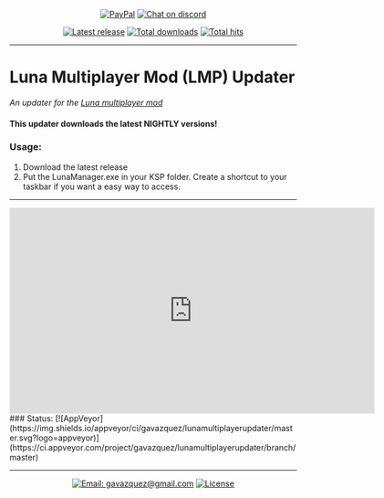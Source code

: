 <p align="center">
  <a href="https://paypal.me/gavazquez"><img src="https://img.shields.io/badge/paypal-donate-yellow.svg" alt="PayPal"/></a>
  <a href="https://discord.gg/S6bQR5q"><img src="https://img.shields.io/discord/378456662392045571.svg" alt="Chat on discord"/></a>
</p>

<p align="center">
  <a href="../../releases"><img src="https://img.shields.io/github/release/lunamultiplayer/lunamultiplayerupdater.svg" alt="Latest release" /></a>
  <a href="../../releases"><img src="https://img.shields.io/github/downloads/lunamultiplayer/lunamultiplayerupdater/total.svg" alt="Total downloads" /></a>
  <a href="../../"><img src="https://img.shields.io/github/search/lunamultiplayer/lunamultiplayerupdater/goto.svg" alt="Total hits" /></a>
</p>

---

# Luna Multiplayer Mod (LMP) Updater

*An updater for the [Luna multiplayer mod](https://github.com/LunaMultiplayer/LunaMultiplayer)*

#### This updater downloads the latest NIGHTLY versions!

### Usage:

1) Download the latest release
2) Put the LunaManager.exe in your KSP folder. Create a shortcut to your taskbar if you want a easy way to access. 

---
<iframe width="640" height="360" src="https://www.youtube.com/embed/_OuyfPGKIfU?rel=0" frameborder="0" allow="autoplay; encrypted-media" allowfullscreen></iframe>
### Status: [![AppVeyor](https://img.shields.io/appveyor/ci/gavazquez/lunamultiplayerupdater/master.svg?logo=appveyor)](https://ci.appveyor.com/project/gavazquez/lunamultiplayerupdater/branch/master)

---

<p align="center">
  <a href="mailto:gavazquez@gmail.com"><img src="https://img.shields.io/badge/email-gavazquez@gmail.com-blue.svg?style=flat" alt="Email: gavazquez@gmail.com" /></a>
  <a href="./LICENSE"><img src="https://img.shields.io/github/license/lunamultiplayer/lunamultiplayerupdater.svg" alt="License" /></a>
</p>
